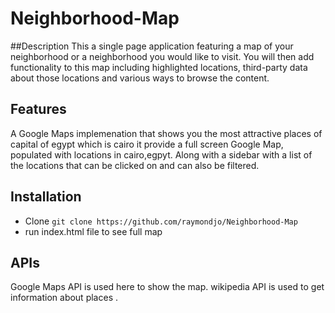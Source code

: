 # Neighborhood-Map

##Description
This a single page application featuring a map of your neighborhood or a neighborhood you would like to visit. You will then add functionality to this map including highlighted locations,
third-party data about those locations and various ways to browse the content.

## Features
A Google Maps implemenation that shows you the most attractive places of capital of egypt which is cairo
 it provide a full screen Google Map, populated with locations in cairo,egpyt. Along with a sidebar with a list of the locations that can be clicked on and can also be filtered.

## Installation
- Clone `git clone https://github.com/raymondjo/Neighborhood-Map`
- run index.html file to see full map

## APIs
Google Maps API is used here to show the map.
wikipedia API is used to get information about places .
